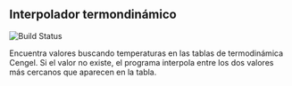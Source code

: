 ## Interpolador termondinámico
![Build Status](https://github.com/jamilchioino/thermodynamic-interpolator/actions/workflows/nextjs.yml/badge.svg?branch=main)

Encuentra valores buscando temperaturas en las tablas de termodinámica Cengel. Si el valor no existe, el programa interpola entre los dos valores más cercanos que aparecen en la tabla.
